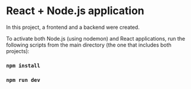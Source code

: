 # React + Node.js application

In this project, a frontend and a backend were created.

To activate both Node.js (using nodemon) and React applications, run the following scripts from the main directory (the one that includes both projects): 
### `npm install`
### `npm run dev`
